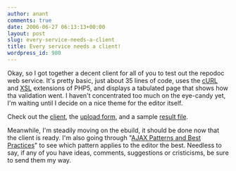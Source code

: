 ```yaml
---
author: anant
comments: true
date: 2006-06-27 06:13:13+00:00
layout: post
slug: every-service-needs-a-client
title: Every service needs a client!
wordpress_id: 980
---
```


Okay, so I got together a decent client for all of you to test out the
repodoc web service. It's pretty basic, just about 35 lines of code, uses
the
[cURL](http://replay.waybackmachine.org/20061119152147/http://www.php.net/curl)
and
[XSL](http://replay.waybackmachine.org/20061119152147/http://www.php.net/xsl)
extensions of PHP5, and displays a tabulated page that shows how tha
validation went. I haven't concentrated too much on the eye-candy yet, I'm
waiting until I decide on a nice theme for the editor itself.

Check out the
[client](http://replay.waybackmachine.org/20061119152147/http://www.kix.in/soc/repodoc/client.phps),
the
[upload form](http://replay.waybackmachine.org/20061119152147/http://www.kix.in/soc/repodoc/upload.html), and a sample
[result file](http://replay.waybackmachine.org/20061119152147/http://www.kix.in/soc/repodoc/sample-result.html).

Meanwhile, I'm steadily moving on the ebuild, it should be done now that the
client is ready. I'm also going through
"[AJAX Patterns and Best Practices](http://replay.waybackmachine.org/20061119152147/http://www.amazon.com/gp/product/1590596161/102-2053402-7158531?v=glance&n=283155)"
to see which pattern applies to the editor the best. Needless to say, if any
of you have ideas, comments, suggestions or cristicisms, be sure to send them
my way.

